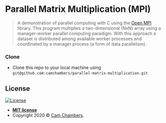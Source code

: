 # Parallel Matrix Multiplication (MPI)
>  A demonstration of parallel computing with C using the [Open MPI](https://www.open-mpi.org) library. This program multiplies a two-dimensional (NxN) array using a manager-worker parallel computing paradigm. With this approach a dataset is distributed among available worker processes and coordinated by a manager process (a form of data parallelism). 

### Clone

- Clone this repo to your local machine using `git@github.com:camchambers/parallel-matrix-multiplication.git`

## License

[![License](http://img.shields.io/:license-mit-blue.svg?style=flat-square)](http://badges.mit-license.org)

- **[MIT license](http://opensource.org/licenses/mit-license.php)**
- Copyright 2020 © <a href="https://www.camchambers.com" target="_blank">Cam Chambers</a>.
